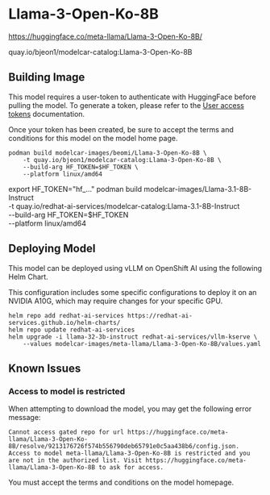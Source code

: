 # Llama-3-Open-Ko-8B

https://huggingface.co/meta-llama/Llama-3-Open-Ko-8B/

quay.io/bjeon1/modelcar-catalog:Llama-3-Open-Ko-8B

## Building Image

This model requires a user-token to authenticate with HuggingFace before pulling the model.  To generate a token, please refer to the [User access tokens](https://huggingface.co/docs/hub/en/security-tokens) documentation.

Once your token has been created, be sure to accept the terms and conditions for this model on the model home page.

```
podman build modelcar-images/beomi/Llama-3-Open-Ko-8B \
    -t quay.io/bjeon1/modelcar-catalog:Llama-3-Open-Ko-8B \
    --build-arg HF_TOKEN=$HF_TOKEN \
    --platform linux/amd64
```

export HF_TOKEN="hf_..."
podman build modelcar-images/Llama-3.1-8B-Instruct \
    -t quay.io/redhat-ai-services/modelcar-catalog:Llama-3.1-8B-Instruct \
    --build-arg HF_TOKEN=$HF_TOKEN \
    --platform linux/amd64

## Deploying Model

This model can be deployed using vLLM on OpenShift AI using the following Helm Chart.

This configuration includes some specific configurations to deploy it on an NVIDIA A10G, which may require changes for your specific GPU.

```
helm repo add redhat-ai-services https://redhat-ai-services.github.io/helm-charts/
helm repo update redhat-ai-services
helm upgrade -i llama-32-3b-instruct redhat-ai-services/vllm-kserve \
    --values modelcar-images/meta-llama/Llama-3-Open-Ko-8B/values.yaml
```

## Known Issues

### Access to model is restricted

When attempting to download the model, you may get the following error message:

```
Cannot access gated repo for url https://huggingface.co/meta-llama/Llama-3-Open-Ko-8B/resolve/9213176726f574b556790deb65791e0c5aa438b6/config.json.
Access to model meta-llama/Llama-3-Open-Ko-8B is restricted and you are not in the authorized list. Visit https://huggingface.co/meta-llama/Llama-3-Open-Ko-8B to ask for access.
```

You must accept the terms and conditions on the model homepage.
